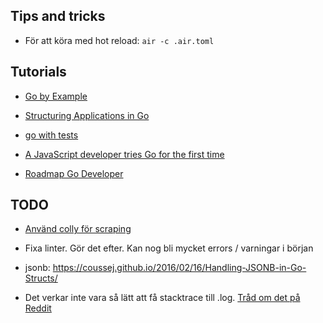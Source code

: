 ## Tips and tricks

- För att köra med hot reload: `air -c .air.toml`

## Tutorials

- [Go by Example](https://gobyexample.com/)

- [Structuring Applications in Go](https://www.gobeyond.dev/structuring-applications/)

- [go with tests](https://quii.gitbook.io/learn-go-with-tests)

- [A JavaScript developer tries Go for the first time](https://gebna.gg/blog/javascript-developer-tries-golang/)

- [Roadmap Go Developer](https://roadmap.sh/golang)

## TODO

- [Använd colly för scraping](https://github.com/gocolly/colly)

- Fixa linter. Gör det efter. Kan nog bli mycket errors / varningar i början

- jsonb: https://coussej.github.io/2016/02/16/Handling-JSONB-in-Go-Structs/

- Det verkar inte vara så lätt att få stacktrace till .log. [Tråd om det på Reddit](https://www.reddit.com/r/golang/comments/1acx63i/how_do_you_get_stack_traces_for_errors/)
